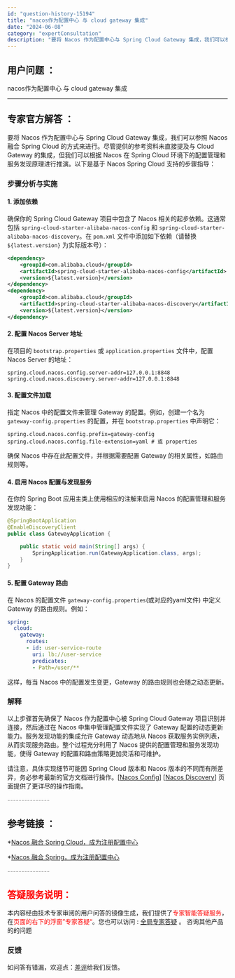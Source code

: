 ```yaml
---
id: "question-history-15194"
title: "nacos作为配置中心 与 cloud gateway 集成"
date: "2024-06-08"
category: "expertConsultation"
description: "要将 Nacos 作为配置中心与 Spring Cloud Gateway 集成，我们可以参照 Nacos 融合 Spring Cloud 的方式来进行。尽管提供的参考资料未直接提及与 Cloud Gateway 的集成，但我们可以根据 Nacos 在 Spring Cloud 环境下的配置管理和服"
---
```


## 用户问题 ： 
 nacos作为配置中心 与 cloud gateway 集成  

---------------
## 专家官方解答 ：

要将 Nacos 作为配置中心与 Spring Cloud Gateway 集成，我们可以参照 Nacos 融合 Spring Cloud 的方式来进行。尽管提供的参考资料未直接提及与 Cloud Gateway 的集成，但我们可以根据 Nacos 在 Spring Cloud 环境下的配置管理和服务发现原理进行推演。以下是基于 Nacos Spring Cloud 支持的步骤指导：

### 步骤分析与实施

#### 1. 添加依赖

确保你的 Spring Cloud Gateway 项目中包含了 Nacos 相关的起步依赖。这通常包括 `spring-cloud-starter-alibaba-nacos-config` 和 `spring-cloud-starter-alibaba-nacos-discovery`。在 `pom.xml` 文件中添加如下依赖（请替换 `${latest.version}` 为实际版本号）：

```xml
<dependency>
    <groupId>com.alibaba.cloud</groupId>
    <artifactId>spring-cloud-starter-alibaba-nacos-config</artifactId>
    <version>${latest.version}</version>
</dependency>
<dependency>
    <groupId>com.alibaba.cloud</groupId>
    <artifactId>spring-cloud-starter-alibaba-nacos-discovery</artifactId>
    <version>${latest.version}</version>
</dependency>
```

#### 2. 配置 Nacos Server 地址

在项目的 `bootstrap.properties` 或 `application.properties` 文件中，配置 Nacos Server 的地址：

```properties
spring.cloud.nacos.config.server-addr=127.0.0.1:8848
spring.cloud.nacos.discovery.server-addr=127.0.0.1:8848
```

#### 3. 配置文件加载

指定 Nacos 中的配置文件来管理 Gateway 的配置。例如，创建一个名为 `gateway-config.properties` 的配置，并在 `bootstrap.properties` 中声明它：

```properties
spring.cloud.nacos.config.prefix=gateway-config
spring.cloud.nacos.config.file-extension=yaml # 或 properties
```

确保 Nacos 中存在此配置文件，并根据需要配置 Gateway 的相关属性，如路由规则等。

#### 4. 启用 Nacos 配置与发现服务

在你的 Spring Boot 应用主类上使用相应的注解来启用 Nacos 的配置管理和服务发现功能：

```java
@SpringBootApplication
@EnableDiscoveryClient
public class GatewayApplication {

    public static void main(String[] args) {
        SpringApplication.run(GatewayApplication.class, args);
    }
}
```

#### 5. 配置 Gateway 路由

在 Nacos 的配置文件 `gateway-config.properties`(或对应的yaml文件) 中定义 Gateway 的路由规则。例如：

```yaml
spring:
  cloud:
    gateway:
      routes:
      - id: user-service-route
        uri: lb://user-service
        predicates:
        - Path=/user/**
```

这样，每当 Nacos 中的配置发生变更，Gateway 的路由规则也会随之动态更新。

### 解释

以上步骤首先确保了 Nacos 作为配置中心被 Spring Cloud Gateway 项目识别并连接，然后通过在 Nacos 中集中管理配置文件实现了 Gateway 配置的动态更新能力。服务发现功能的集成允许 Gateway 动态地从 Nacos 获取服务实例列表，从而实现服务路由。整个过程充分利用了 Nacos 提供的配置管理和服务发现功能，使得 Gateway 的配置和路由策略更加灵活和可维护。

请注意，具体实现细节可能因 Spring Cloud 版本和 Nacos 版本的不同而有所差异，务必参考最新的官方文档进行操作。[[Nacos Config](https://github.com/spring-cloud-incubator/spring-cloud-alibaba/wiki/Nacos-config)] [[Nacos Discovery](https://github.com/spring-cloud-incubator/spring-cloud-alibaba/wiki/Nacos-discovery)] 页面提供了更详尽的操作指南。


<font color="#949494">---------------</font> 


## 参考链接 ：

*[Nacos 融合 Spring Cloud，成为注册配置中心](https://nacos.io/docs/latest/ecology/use-nacos-with-spring-cloud)
 
 *[Nacos 融合 Spring，成为注册配置中心](https://nacos.io/docs/latest/ecology/use-nacos-with-spring)


 <font color="#949494">---------------</font> 
 


## <font color="#FF0000">答疑服务说明：</font> 

本内容经由技术专家审阅的用户问答的镜像生成，我们提供了<font color="#FF0000">专家智能答疑服务</font>，在<font color="#FF0000">页面的右下的浮窗”专家答疑“</font>。您也可以访问 : [全局专家答疑](https://answer.opensource.alibaba.com/docs/intro) 。 咨询其他产品的的问题

### 反馈
如问答有错漏，欢迎点：[差评](https://ai.nacos.io/user/feedbackByEnhancerGradePOJOID?enhancerGradePOJOId=15215)给我们反馈。
